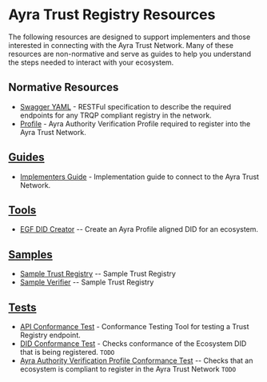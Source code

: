 # Ayra Trust Registry Resources

The following resources are designed to support implementers and those
interested in connecting with the Ayra Trust Network. Many of these resources
are non-normative and serve as guides to help you understand the steps needed to
    interact with your ecosystem.

## Normative Resources
* [Swagger YAML](./swagger.yaml) - RESTFul specification to describe the required endpoints for any TRQP compliant registry in the network.
* [Profile](./profile.md) - Ayra Authority Verification Profile required to register into the Ayra Trust Network.

## [Guides](./guides)
* [Implementers Guide](./guides/implementers_guide.md) - Implementation guide to connect to the Ayra Trust Network.

## [Tools](./tools)
* [EGF DID Creator](./tools/did_creator_ui.py) -- Create an Ayra Profile aligned DID for an ecosystem. 

## [Samples](./samples)
* [Sample Trust Registry](./samples/trust-registry) -- Sample Trust Registry
* [Sample Verifier](./samples/verifier) -- Sample Trust Registry

## [Tests](./tests)
* [API Conformance Test](./tests/api_conformance_test.py) - Conformance Testing Tool for testing a Trust Registry endpoint. 
* [DID Conformance Test](./tests/did_conformance_test.py) - Checks conformance of the Ecosystem DID that is being registered. `TODO`
* [Ayra Authority Verification Profile Conformance Test](tests/authority_profile_test.py) -- Checks that an ecosystem is compliant to register in the Ayra Trust Network `TODO`
